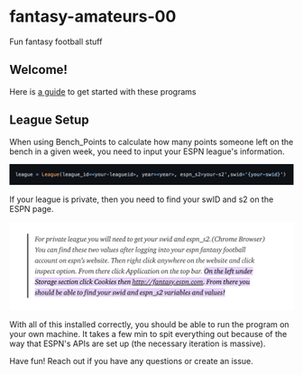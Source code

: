 # fantasy-amateurs-00
Fun fantasy football stuff

## Welcome!

Here is [a guide](https://docs.google.com/document/d/1ldU5fMdI5kooFcXvE5M2IFcBW-fx3N5arZpoaGkmz9E/edit?usp=sharing) to get started with these programs

## League Setup

When using Bench_Points to calculate how many points someone left on the bench in a given week, you need to input your ESPN league's information.

![league information](https://github.com/madisoncarsan/fantasy-amateurs-00/blob/main/Images/League_Information.png?raw=true)

If your league is private, then you need to find your swID and s2 on the ESPN page.

![swid and s2](https://github.com/madisoncarsan/fantasy-amateurs-00/blob/main/Images/Swid%20%2B%20S2.png?raw=true)

With all of this installed correctly, you should be able to run the program on your own machine. It takes a few min to spit everything out because of the way that ESPN's APIs are set up (the necessary iteration is massive).

Have fun! Reach out if you have any questions or create an issue.
